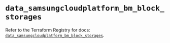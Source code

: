 # `data_samsungcloudplatform_bm_block_storages`

Refer to the Terraform Registry for docs: [`data_samsungcloudplatform_bm_block_storages`](https://registry.terraform.io/providers/samsungsdscloud/samsungcloudplatform/3.13.0/docs/data-sources/bm_block_storages).
